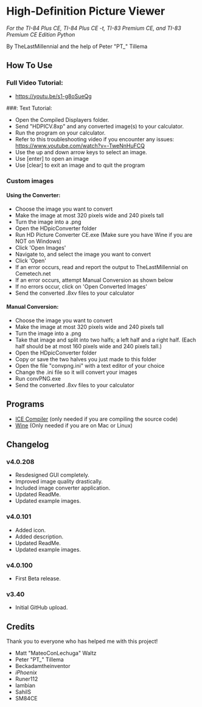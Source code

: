 # High-Definition Picture Viewer
*For the TI-84 Plus CE, TI-84 Plus CE -t, TI-83 Premium CE, and TI-83 Premium CE Edition Python*

By TheLastMillennial and the help of Peter "PT_" Tillema

## How To Use
### Full Video Tutorial:
- https://youtu.be/s1-g8oSueQg

###: Text Tutorial:
- Open the Compiled Displayers folder.
- Send "HDPICV.8xp" and any converted image(s) to your calculator.
- Run the program on your calculator. 
- Refer to this troubleshooting video if you encounter any issues: https://www.youtube.com/watch?v=-TweNnHuFCQ
- Use the up and down arrow keys to select an image.
- Use [enter] to open an image
- Use [clear] to exit an image and to quit the program

### Custom images
#### Using the Converter:
- Choose the image you want to convert
- Make the image at most 320 pixels wide and 240 pixels tall
- Turn the image into a .png
- Open the HDpicConverter folder
- Run HD Picture Converter CE.exe (Make sure you have Wine if you are NOT on Windows)
- Click 'Open Images'
- Navigate to, and select the image you want to convert
- Click 'Open'
- If an error occurs, read and report the output to TheLastMillennial on Cemetech.net
- If an error occurs, attempt Manual Conversion as shown below
- If no errors occur, click on 'Open Converted Images'
- Send the converted .8xv files to your calculator

#### Manual Conversion:
- Choose the image you want to convert
- Make the image at most 320 pixels wide and 240 pixels tall
- Turn the image into a .png
- Take that image and split into two halfs; a left half and a right half. (Each half should be at most 160 pixels wide and 240 pixels tall.)
- Open the HDpicConverter folder
- Copy or save the two halves you just made to this folder
- Open the file "convpng.ini" with a text editor of your choice
- Change the .ini file so it will convert your images
- Run convPNG.exe
- Send the converted .8xv files to your calculator


## Programs 
- [ICE Compiler](http://cemete.ch/DL1481) (only needed if you are compiling the source code)
- [Wine](https://www.winehq.org/) (Only needed if you are on Mac or Linux)

## Changelog

### v4.0.208
- Resdesigned GUI completely.
- Improved image quality drastically.
- Included image converter application.
- Updated ReadMe.
- Updated example images.

### v4.0.101
- Added icon.
- Added description.
- Updated ReadMe.
- Updated example images.

### v4.0.100
- First Beta release.

### v3.40
- Initial GitHub upload.

## Credits
Thank you to everyone who has helped me with this project! 

- Matt "MateoConLechuga" Waltz
- Peter "PT_" Tillema
- Beckadamtheinventor
- _iPhoenix_
- Runer112
- Iambian
- SahilS
- SM84CE


